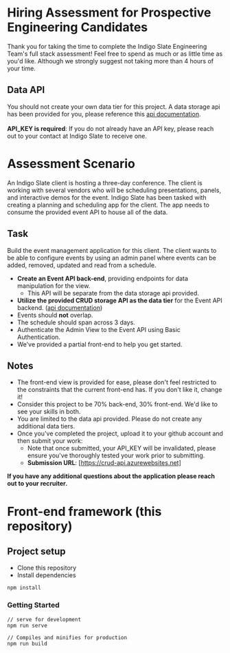 # Hiring Assessment for Prospective Engineering Candidates
Thank you for taking the time to complete the Indigo Slate Engineering Team's full stack assessment!
Feel free to spend as much or as little time as you'd like. Although we strongly suggest not taking more than 4 hours of your time.

## Data API
You should not create your own data tier for this project. A data storage api has been provided for you, please reference this [api documentation](api-doc/data-tier.md). \
\
**API_KEY is required**: If you do not already have an API key, please reach out to your contact at Indigo Slate to receive one.

# Assessment Scenario
An Indigo Slate client is hosting a three-day conference. The client is working with several vendors who will be scheduling presentations, panels, and interactive demos for the event. Indigo Slate has been tasked with creating a planning and scheduling app for the client. The app needs to consume the provided event API to house all of the data.

## Task
Build the event management application for this client. The client wants to be able to configure events by using an admin panel where events can be added, removed, updated and read from a schedule.
* **Create an Event API back-end**, providing endpoints for data manipulation for the view.
    * This API will be separate from the data storage api provided.
* **Utilize the provided CRUD storage API as the data tier** for the Event API backend. ([api documentation](api-doc/data-tier.md))
* Events should **not** overlap.
* The schedule should span across 3 days.
* Authenticate the Admin View to the Event API using Basic Authentication.
* We've provided a partial front-end to help you get started.

## Notes
* The front-end view is provided for ease, please don't feel restricted to the constraints that the current front-end has. If you don't like it, change it!
* Consider this project to be 70% back-end, 30% front-end. We'd like to see your skills in both.
* You are limited to the data api provided. Please do not create any additional data tiers.
* Once you've completed the project, upload it to your github account and then submit your work:
    * Note that once submitted, your API_KEY will be invalidated, please ensure you've thoroughly tested your work prior to submitting.
    * **Submission URL**: [https://crud-api.azurewebsites.net]

**If you have any additional questions about the application please reach out to your recruiter.**


# Front-end framework (this repository)

## Project setup
* Clone this repository
* Install dependencies
```
npm install
```
### Getting Started
```
// serve for development
npm run serve

// Compiles and minifies for production
npm run build
```
